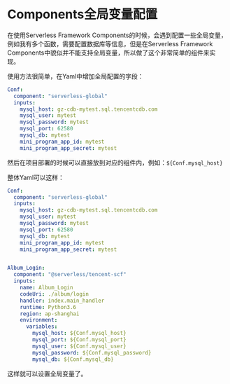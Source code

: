 # Components全局变量配置

在使用Serverless Framework Components的时候，会遇到配置一些全局变量，例如我有多个函数，需要配置数据库等信息，但是在Serverless Framework Components中貌似并不能支持全局变量，所以做了这个非常简单的组件来实现。

使用方法很简单，在Yaml中增加全局配置的字段：

```yaml
Conf:
  component: "serverless-global"
  inputs:
    mysql_host: gz-cdb-mytest.sql.tencentcdb.com
    mysql_user: mytest
    mysql_password: mytest
    mysql_port: 62580
    mysql_db: mytest
    mini_program_app_id: mytest
    mini_program_app_secret: mytest
```

然后在项目部署的时候可以直接放到对应的组件内，例如：`${Conf.mysql_host}`

整体Yaml可以这样：

```yaml
Conf:
  component: "serverless-global"
  inputs:
    mysql_host: gz-cdb-mytest.sql.tencentcdb.com
    mysql_user: mytest
    mysql_password: mytest
    mysql_port: 62580
    mysql_db: mytest
    mini_program_app_id: mytest
    mini_program_app_secret: mytest


Album_Login:
  component: "@serverless/tencent-scf"
  inputs:
    name: Album_Login
    codeUri: ./album/login
    handler: index.main_handler
    runtime: Python3.6
    region: ap-shanghai
    environment:
      variables:
        mysql_host: ${Conf.mysql_host}
        mysql_port: ${Conf.mysql_port}
        mysql_user: ${Conf.mysql_user}
        mysql_password: ${Conf.mysql_password}
        mysql_db: ${Conf.mysql_db}
```

这样就可以设置全局变量了。
